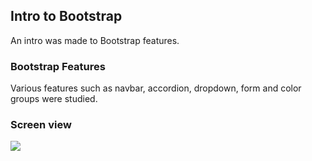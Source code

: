 
<h2> Intro to Bootstrap </h2>

An intro was made to Bootstrap features.

<h3> Bootstrap Features </h3>

Various features such as navbar, accordion, dropdown, form and color groups were studied.

<h3> Screen view </h3>

![](screen.gif)